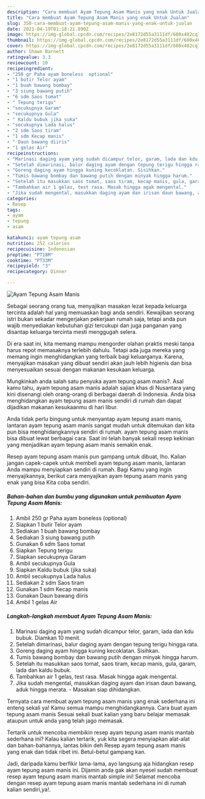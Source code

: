 ```yaml
---
description: "Cara membuat Ayam Tepung Asam Manis yang enak Untuk Jualan"
title: "Cara membuat Ayam Tepung Asam Manis yang enak Untuk Jualan"
slug: 350-cara-membuat-ayam-tepung-asam-manis-yang-enak-untuk-jualan
date: 2021-04-19T01:18:21.890Z
image: https://img-global.cpcdn.com/recipes/2e8172d55a3111df/680x482cq70/ayam-tepung-asam-manis-foto-resep-utama.jpg
thumbnail: https://img-global.cpcdn.com/recipes/2e8172d55a3111df/680x482cq70/ayam-tepung-asam-manis-foto-resep-utama.jpg
cover: https://img-global.cpcdn.com/recipes/2e8172d55a3111df/680x482cq70/ayam-tepung-asam-manis-foto-resep-utama.jpg
author: Shawn Barnett
ratingvalue: 3.3
reviewcount: 10
recipeingredient:
- "250 gr Paha ayam boneless  optional"
- "1 butir Telor ayam"
- "1 buah bawang bombay"
- "3 siung bawang putih"
- "6 sdm Saos tomat"
- " Tepung terigu"
- "secukupnya Garam"
- "secukupnya Gula"
- " Kaldu bubuk jika suka"
- "secukupnya Lada halus"
- "2 sdm Saos tiram"
- "1 sdm Kecap manis"
- " Daun bawang diiris"
- "1 gelas Air"
recipeinstructions:
- "Marinasi daging ayam yang sudah dicampur telor, garam, lada dan kdu bubuk. Diamkan 10 menit."
- "Setelah dimarinasi, balur daging ayam dengan tepung terigu hingga rata."
- "Goreng daging ayam hingga kuning kecoklatan. Sisihkan."
- "Tumis bawang bombay dan bawang putih dengan minyak hingga harum."
- "Setelah itu masukkan saos tomat, saos tiram, kecap manis, gula, garam, lada dan kaldu bubuk."
- "Tambahkan air 1 gelas, test rasa. Masak hingga agak mengental."
- "Jika sudah mengental, masukkan daging ayam dan irisan daun bawang, aduk hingga merata.  Masakan siap dihidangkan."
categories:
- Resep
tags:
- ayam
- tepung
- asam

katakunci: ayam tepung asam 
nutrition: 252 calories
recipecuisine: Indonesian
preptime: "PT18M"
cooktime: "PT33M"
recipeyield: "3"
recipecategory: Dinner

---
```



![Ayam Tepung Asam Manis](https://img-global.cpcdn.com/recipes/2e8172d55a3111df/680x482cq70/ayam-tepung-asam-manis-foto-resep-utama.jpg)

Sebagai seorang orang tua, menyajikan masakan lezat kepada keluarga tercinta adalah hal yang memuaskan bagi anda sendiri. Kewajiban seorang istri bukan sekadar mengerjakan pekerjaan rumah saja, tetapi anda pun wajib menyediakan kebutuhan gizi tercukupi dan juga panganan yang disantap keluarga tercinta mesti menggugah selera.

Di era  saat ini, kita memang mampu mengorder olahan praktis meski tanpa harus repot memasaknya terlebih dahulu. Tetapi ada juga mereka yang memang ingin menghidangkan yang terbaik bagi keluarganya. Karena, menyajikan masakan yang dibuat sendiri akan jauh lebih higienis dan bisa menyesuaikan sesuai dengan makanan kesukaan keluarga. 



Mungkinkah anda salah satu penyuka ayam tepung asam manis?. Asal kamu tahu, ayam tepung asam manis adalah sajian khas di Nusantara yang kini disenangi oleh orang-orang di berbagai daerah di Indonesia. Anda bisa menghidangkan ayam tepung asam manis sendiri di rumah dan dapat dijadikan makanan kesukaanmu di hari libur.

Anda tidak perlu bingung untuk menyantap ayam tepung asam manis, lantaran ayam tepung asam manis sangat mudah untuk ditemukan dan kita pun bisa menghidangkannya sendiri di rumah. ayam tepung asam manis bisa dibuat lewat berbagai cara. Saat ini telah banyak sekali resep kekinian yang menjadikan ayam tepung asam manis semakin enak.

Resep ayam tepung asam manis pun gampang untuk dibuat, lho. Kalian jangan capek-capek untuk membeli ayam tepung asam manis, lantaran Anda mampu menyiapkan sendiri di rumah. Bagi Kamu yang ingin menyajikannya, berikut cara menyajikan ayam tepung asam manis yang enak yang bisa Kita coba sendiri.

<!--inarticleads1-->

##### Bahan-bahan dan bumbu yang digunakan untuk pembuatan Ayam Tepung Asam Manis:

1. Ambil 250 gr Paha ayam boneless  (optional)
1. Siapkan 1 butir Telor ayam
1. Sediakan 1 buah bawang bombay
1. Sediakan 3 siung bawang putih
1. Gunakan 6 sdm Saos tomat
1. Siapkan  Tepung terigu
1. Siapkan secukupnya Garam
1. Ambil secukupnya Gula
1. Siapkan  Kaldu bubuk (jika suka)
1. Ambil secukupnya Lada halus
1. Sediakan 2 sdm Saos tiram
1. Gunakan 1 sdm Kecap manis
1. Gunakan  Daun bawang diiris
1. Ambil 1 gelas Air




<!--inarticleads2-->

##### Langkah-langkah membuat Ayam Tepung Asam Manis:

1. Marinasi daging ayam yang sudah dicampur telor, garam, lada dan kdu bubuk. Diamkan 10 menit.
1. Setelah dimarinasi, balur daging ayam dengan tepung terigu hingga rata.
1. Goreng daging ayam hingga kuning kecoklatan. Sisihkan.
1. Tumis bawang bombay dan bawang putih dengan minyak hingga harum.
1. Setelah itu masukkan saos tomat, saos tiram, kecap manis, gula, garam, lada dan kaldu bubuk.
1. Tambahkan air 1 gelas, test rasa. Masak hingga agak mengental.
1. Jika sudah mengental, masukkan daging ayam dan irisan daun bawang, aduk hingga merata.  - Masakan siap dihidangkan.




Ternyata cara membuat ayam tepung asam manis yang enak sederhana ini enteng sekali ya! Kamu semua mampu menghidangkannya. Cara buat ayam tepung asam manis Sesuai sekali buat kalian yang baru belajar memasak ataupun untuk anda yang telah jago memasak.

Tertarik untuk mencoba membikin resep ayam tepung asam manis mantab sederhana ini? Kalau kalian tertarik, yuk kita segera menyiapkan alat-alat dan bahan-bahannya, lantas bikin deh Resep ayam tepung asam manis yang enak dan tidak ribet ini. Betul-betul gampang kan. 

Jadi, daripada kamu berfikir lama-lama, ayo langsung aja hidangkan resep ayam tepung asam manis ini. Dijamin anda gak akan nyesel sudah membuat resep ayam tepung asam manis mantab simple ini! Selamat mencoba dengan resep ayam tepung asam manis mantab sederhana ini di rumah kalian sendiri,ya!.

